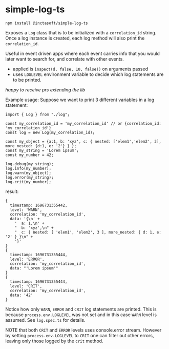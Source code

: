 # simple-log-ts

```
npm install @inctasoft/simple-log-ts
```

Exposes a `Log` class that is to be initialized with a `correlation_id` string. Once a log instance is created, each log method will also print the `correlation_id`.

Useful in event driven apps where each event carries info that you would later want to search for, and correlate with other events.

- applied is `inspect(d, false, 10, false))` on arguments passed 
- uses `LOGLEVEL` environment variable to decide which log statements are to be printed.

_happy to receive prs extending the lib_

Example usage: 
Suppose we want to print 3 different variables in a log statement:

```
import { Log } from "./log";

const my_correlation_id = 'my_correlation_id' // or {correlation_id: 'my_correlation_id'}
const log = new Log(my_correlation_id);

const my_object = {a:1, b: 'xyz', c: { nested: ['elem1','elem2', 3], more_nested: {d:1, e: '2'} } };
const my_string = 'Lorem ipsum';
const my_number = 42;

log.debug(my_string);  
log.info(my_number);
log.warn(my_object);
log.error(my_string);
log.crit(my_number);

```

result:

```
{
  timestamp: 1696731355442,
  level: 'WARN',
  correlation: 'my_correlation_id',
  data: '{\n' +
    '  a: 1,\n' +
    "  b: 'xyz',\n" +
    "  c: { nested: [ 'elem1', 'elem2', 3 ], more_nested: { d: 1, e: '2' } }\n" +
    '}'
}
{
  timestamp: 1696731355444,
  level: 'ERROR',
  correlation: 'my_correlation_id',
  data: "'Lorem ipsum'"
}
{
  timestamp: 1696731355444,
  level: 'CRIT',
  correlation: 'my_correlation_id',
  data: '42'
}
```

Notice how only `WARN`, `ERROR` and `CRIT` log statements are printed. This is because `process.env.LOGLEVEL` was not set and in this case `WARN` level is assumed. See `log.spec.ts` for details. 

NOTE that both `CRIT` and `ERROR` levels uses console.error stream. However by setting `process.env.LOGLEVEL` to `CRIT` one can filter out other errors, leaving only those logged by the `crit` method.
